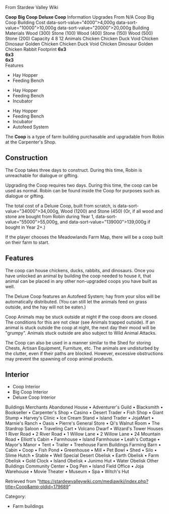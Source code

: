 From Stardew Valley Wiki

**Coop** **Big Coop** **Deluxe Coop** Information Upgrades From N/A Coop Big Coop Building Cost data-sort-value="4000"&gt;4,000g data-sort-value="10000"&gt;10,000g data-sort-value="20000"&gt;20,000g Building Materials Wood (300) Stone (100) Wood (400) Stone (150) Wood (500) Stone (200) Capacity 4 8 12 Animals Chicken Chicken Duck Void Chicken Dinosaur Golden Chicken Chicken Duck Void Chicken Dinosaur Golden Chicken Rabbit Footprint **6x3**  
**6x3**  
**6x3**  
Features

- Hay Hopper
- Feeding Bench

<!--THE END-->

- Hay Hopper
- Feeding Bench
- Incubator

<!--THE END-->

- Hay Hopper
- Feeding Bench
- Incubator
- Autofeed System

The **Coop** is a type of farm building purchasable and upgradable from Robin at the Carpenter's Shop.

## Construction

The Coop takes three days to construct. During this time, Robin is unreachable for dialogue or gifting.

Upgrading the Coop requires two days. During this time, the coop can be used as normal. Robin can be found inside the Coop for purposes such as dialogue or gifting.

The total cost of a Deluxe Coop, built from scratch, is data-sort-value="34000"&gt;34,000g, Wood (1200) and Stone (450) (Or, if all wood and stone are bought from Robin during Year 1, data-sort-value="55000"&gt;55,000g, and data-sort-value="139000"&gt;139,000g if bought in Year 2+.)

If the player chooses the Meadowlands Farm Map, there will be a coop built on their farm to start.

## Features

The coop can house chickens, ducks, rabbits, and dinosaurs. Once you have unlocked an animal by building the coop needed to house it, that animal can be placed in any other non-upgraded coops you have built as well.

The Deluxe Coop features an Autofeed System; hay from your silos will be automatically distributed. (You can still let the animals feed on grass outside, and the hay will not be eaten.)

Coop Animals may be stuck outside at night if the coop doors are closed. The conditions for this are not clear (see Animals trapped outside). If an animal is stuck outside the coop at night, the next day their mood will be "grumpy". Animals stuck outside are also subject to Wild Animal Attacks.

The Coop can also be used in a manner similar to the Shed for storing Chests, Artisan Equipment, Furniture, etc. The animals are undisturbed by the clutter, even if their paths are blocked. However, excessive obstructions may prevent the spawning of coop animal products.

## Interior

- Coop Interior
- Big Coop Interior
- Deluxe Coop Interior

Buildings Merchants Abandoned House • Adventurer's Guild • Blacksmith • Bookseller • Carpenter's Shop • Casino • Desert Trader • Fish Shop • Giant Stump • Harvey's Clinic • Ice Cream Stand • Island Trader • JojaMart • Marnie's Ranch • Oasis • Pierre's General Store • Qi's Walnut Room • The Stardrop Saloon • Traveling Cart • Volcano Dwarf • Wizard's Tower Houses 1 River Road • 2 River Road • 1 Willow Lane • 2 Willow Lane • 24 Mountain Road • Elliott's Cabin • Farmhouse • Island Farmhouse • Leah's Cottage • Mayor's Manor • Tent • Trailer • Treehouse Farm Buildings Farming Barn • Cabin • Coop • Fish Pond • Greenhouse • Mill • Pet Bowl • Shed • Silo • Slime Hutch • Stable • Well Special Desert Obelisk • Earth Obelisk • Farm Obelisk • Gold Clock • Island Obelisk • Junimo Hut • Water Obelisk Other Buildings Community Center • Dog Pen • Island Field Office • Joja Warehouse • Movie Theater • Museum • Spa • Witch's Hut

Retrieved from "https://stardewvalleywiki.com/mediawiki/index.php?title=Coop&amp;oldid=179689"

Category:

- Farm buildings
